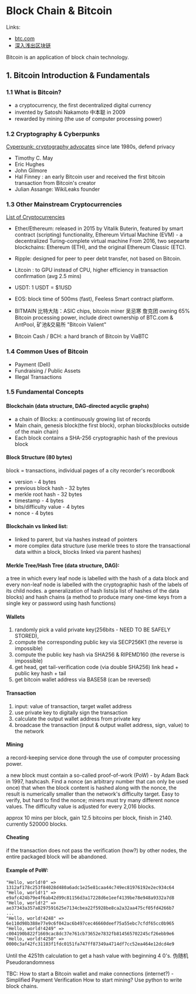 # Block Chain & Bitcoin

Links:
- [btc.com](https://btc.com/)
- [深入浅出区块链](https://learnblockchain.cn/2018/01/11/guide/#more)

Bitcoin is an application of block chain technology.

## 1. Bitcoin Introduction & Fundamentals

### 1.1 What is Bitcoin?

- a cryptocurrency, the first decentralized digital currency
- invented by Satoshi Nakamoto 中本聪 in 2009
- rewarded by mining (the use of computer processing power)

### 1.2 Cryptography & Cyberpunks

[Cyperpunk: cryptography advocates](https://en.wikipedia.org/wiki/Cypherpunk) since late 1980s, defend privacy 
- Timothy C. May
- Eric Hughes
- John Gilmore 
- Hal Finney : an early Bitcoin user and received the first bitcoin transaction from Bitcoin's creator
- Julian Assange: WikiLeaks founder

### 1.3 Other Mainstream Cryptocurrencies

[List of Cryptocurrencies](https://en.wikipedia.org/wiki/List_of_cryptocurrencies)
- Ether/Ethereum: released in 2015 by Vitalik Buterin, featured by smart contract (scripting) functionality, Ethereum Virtual Machine (EVM) -  a decentralized Turing-complete virtual machine
From 2016, two sepearte blockchains:  Ethereum (ETH), and the original Ethereum Classic (ETC).
- Ripple: designed for peer to peer debt transfer, not based on Bitcoin.
- Litcoin : to GPU instead of CPU, higher efficiency in transaction confirmation (avg 2.5 mins)
- USDT: 1 USDT = $1USD
- EOS: block time of 500ms (fast), Feeless Smart contract platform. 

- BITMAIN 比特大陆：ASIC chips, bitcoin miner 吴忌寒 詹克团 owning 65% Bitcoin processing power, include direct ownership of BTC.com & AntPool, 矿池&交易所 "Bitcoin Valient"
- Bitcoin Cash / BCH: a hard branch of Bitcoin by ViaBTC

### 1.4 Common Uses of Bitcoin
- Payment (Dell)
- Fundraising / Public Assets
- Illegal Transactions 

### 1.5 Fundamental Concepts

#### Blockchain (data structure, DAG-directed acyclic graphs)
- a chain of Blocks: a continuously growing list of records
- Main chain, genesis block(the first block), orphan blocks(blocks outside of the main chain)
- Each block contains a SHA-256 cryptographic hash of the previous block

#### Block Structure (80 bytes)
block = transactions, individual pages of a city recorder's recordbook
- version - 4 bytes
- previous block hash - 32 bytes
- merkle root hash - 32 bytes
- timestamp - 4 bytes
- bits/difficulty value - 4 bytes
- nonce - 4 bytes

#### Blockchain vs linked list:
- linked to parent, but via hashes instead of pointers
- more complex data structure (use merkle trees to store the transactional data within a block, blocks linked via parent hashes)

#### Merkle Tree/Hash Tree (data structure, DAG): 
a tree in which every leaf node is labelled with the hash of a data block and every non-leaf node is labelled with the cryptographic hash of the labels of its child nodes. 
a generalization of hash lists(a list of hashes of the data blocks) and hash chains (a method to produce many one-time keys from a single key or password using hash functions)

#### Wallets
1. randomly pick a valid private key(256bits - NEED TO BE SAFELY STORED), 
2. compute the corresponding public key via SECP256K1 (the reverse is impossible)
3. compute the public key hash via SHA256 & RIPEMD160 (the reverse is impossible)
4. get head, get tail-verification code (via double SHA256) link head + public key hash + tail
5. get bitcoin wallet address via BASE58 (can be reversed)

#### Transaction
1. input: value of transaction, target wallet address 
2. use private key to digitally sign the transaction
3. calculate the output wallet address from private key 
4. broadcase the transaction (input & output wallet address, sign, value) to the network

#### Mining
a record-keeping service done through the use of computer processing power.

a new block must contain a so-called proof-of-work (PoW) - by Adam Back in 1997, hashcash.
Find a nonce (an arbitrary number that can only be used once) that when the block content is hashed along with the nonce, the result is numerically smaller than the network's difficulty target. Easy to verify, but hard to find the nonce; miners must try many different nonce values. The difficulty value is adjusted for every 2,016 blocks. 

approx 10 mins per block, gain 12.5 bitcoins per block, finish in 2140.  currently 520000 blocks. 

#### Cheating
if the transaction does not pass the verification (how?) by other nodes, the entire packaged block will be abandoned. 

#### Example of PoW:
```
"Hello, world!0" => 1312af178c253f84028d480a6adc1e25e81caa44c749ec81976192e2ec934c64
"Hello, world!1" => e9afc424b79e4f6ab42d99c81156d3a17228d6e1eef4139be78e948a9332a7d8
"Hello, world!2" => ae37343a357a8297591625e7134cbea22f5928be8ca2a32aa475cf05fd4266b7
...
"Hello, world!4248" => 6e110d98b388e77e9c6f042ac6b497cec46660deef75a55ebc7cfdf65cc0b965
"Hello, world!4249" => c004190b822f1669cac8dc37e761cb73652e7832fb814565702245cf26ebb9e6
"Hello, world!4250" => 0000c3af42fc31103f1fdc0151fa747ff87349a4714df7cc52ea464e12dcd4e9
```
Until the 4251th calculation to get a hash value with beginning 4 0's. 
伪随机 Pseudorandomness




TBC:
How to start a Bitcoin wallet and make connections (internet?) - Simplified Payment Verification
How to start mining?
Use python to write block chains.

